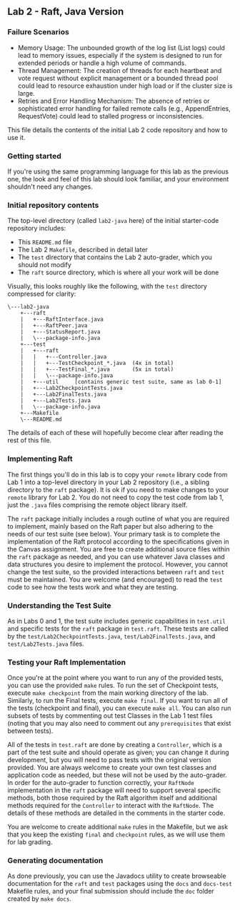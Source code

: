 ## Lab 2 - Raft, Java Version
### Failure Scenarios
* Memory Usage: The unbounded growth of the log list (List<LogEntry> logs) could lead to memory issues, especially if the system is designed to run for extended periods or handle a high volume of commands.
* Thread Management: The creation of threads for each heartbeat and vote request without explicit management or a bounded thread pool could lead to resource exhaustion under high load or if the cluster size is large.
* Retries and Error Handling Mechanism: The absence of retries or sophisticated error handling for failed remote calls (e.g., AppendEntries, RequestVote) could lead to stalled progress or inconsistencies.

This file details the contents of the initial Lab 2 code repository and how to use it.

### Getting started
If you're using the same programming language for this lab as the previous one, the look and feel of this
lab should look familiar, and your environment shouldn't need any changes.


### Initial repository contents

The top-level directory (called `lab2-java` here) of the initial starter-code repository includes:
* This `README.md` file
* The Lab 2 `Makefile`, described in detail later
* The `test` directory that contains the Lab 2 auto-grader, which you should not modify
* The `raft` source directory, which is where all your work will be done

Visually, this looks roughly like the following, with the `test` directory compressed for clarity:
```
\---lab2-java
    +---raft
    |   +---RaftInterface.java
    |   +---RaftPeer.java
    |   +---StatusReport.java
    |   \---package-info.java
    +---test
    |   +---raft
    |   |   +---Controller.java
    |   |   +---TestCheckpoint_*.java  (4x in total)
    |   |   +---TestFinal_*.java       (5x in total)
    |   |   \---package-info.java
    |   +---util     [contains generic test suite, same as lab 0-1]
    |   +---Lab2CheckpointTests.java
    |   +---Lab2FinalTests.java
    |   +---Lab2Tests.java
    |   \---package-info.java
    +---Makefile
    \---README.md
```
The details of each of these will hopefully become clear after reading the rest of this file.


### Implementing Raft

The first things you'll do in this lab is to copy your `remote` library code from Lab 1 into a top-level directory
in your Lab 2 repository (i.e., a sibling directory to the `raft` package).  It is ok if you need to make changes 
to your `remote` library for Lab 2. You do not need to copy the test code from lab 1, just the `.java` files 
comprising the remote object library itself.

The `raft` package initially includes a rough outline of what you are required to implement, mainly based on the
Raft paper but also adhering to the needs of our test suite (see below).  Your primary task is to complete the
implementation of the Raft protocol according to the specifications given in the Canvas assignment.  You are free
to create additional source files within the `raft` package as needed, and you can use whatever Java classes and 
data structures you desire to implement the protocol.  However, you cannot change the test suite, so the provided
interactions between `raft` and `test` must be maintained.  You are welcome (and encouraged) to read the `test` 
code to see how the tests work and what they are testing.


### Understanding the Test Suite

As in Labs 0 and 1, the test suite includes generic capabilities in `test.util` and specific tests for the `raft`
package in `test.raft`.  These tests are called by the `test/Lab2CheckpointTests.java`, `test/Lab2FinalTests.java`, and
`test/Lab2Tests.java` files.


### Testing your Raft Implementation

Once you're at the point where you want to run any of the provided tests, you can use the provided `make` rules. To run
the set of Checkpoint tests, execute `make checkpoint` from the main working directory of the lab. Similarly, to run the 
Final tests, execute `make final`. If you want to run all of the tests (checkpoint and final), you can execute `make all`.
You can also run subsets of tests by commenting out test Classes in the Lab 1 test files (noting that you may also need to
comment out any `prerequisites` that exist between tests).

All of the tests in `test.raft` are done by creating a `Controller`, which is a part of the test suite and should operate 
as given; you can change it during development, but you will need to pass tests with the original version provided.  You 
are always welcome to create your own test classes and application code as needed, but these will not be used by the 
auto-grader.  In order for the auto-grader to function correctly, your `RaftNode` implementation in the `raft` package will 
need to support several specific methods, both those required by the Raft algorithm itself and additional methods required 
for the `Controller` to interact with the `RaftNode`.  The details of these methods are detailed in the comments in the 
starter code.

You are welcome to create additional `make` rules in the Makefile, but we ask that you keep the existing `final` and `checkpoint`
rules, as we will use them for lab grading.


### Generating documentation

As done previously, you can use the Javadocs utility to create browseable documentation for the `raft` and `test` packages
using the `docs` and `docs-test` Makefile rules, and your final submission should include the `doc` folder created by `make docs`.


